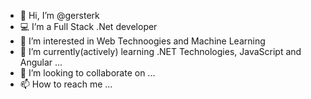 - 👋 Hi, I’m @gersterk
- 💻 I’m a Full Stack .Net developer
- 👀 I’m interested in Web Technoogies and Machine Learning
- 🌱 I’m currently(actively) learning .NET Technologies, JavaScript and Angular ...
- 💞️ I’m looking to collaborate on ...
- 📫 How to reach me ...

<!---
gersterk/gersterk is a ✨ special ✨ repository because its `README.md` (this file) appears on your GitHub profile.
You can click the Preview link to take a look at your changes.
--->

